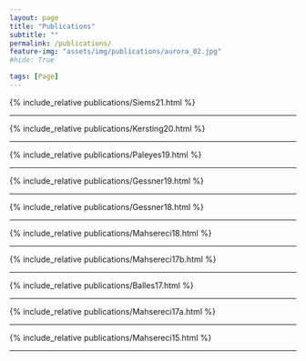 ```yaml
---
layout: page
title: "Publications"
subtitle: ""
permalink: /publications/
feature-img: "assets/img/publications/aurora_02.jpg"
#hide: True

tags: [Page]
---
```


{% include_relative publications/Siems21.html %}

---
{% include_relative publications/Kersting20.html %}

---

{% include_relative publications/Paleyes19.html %}

---

{% include_relative publications/Gessner19.html %}

---

{% include_relative publications/Gessner18.html %}

---

{% include_relative publications/Mahsereci18.html %}

---

{% include_relative publications/Mahsereci17b.html %}

---

{% include_relative publications/Balles17.html %}

---

{% include_relative publications/Mahsereci17a.html %}

---
{% include_relative publications/Mahsereci15.html %}

---

<div style="line-height:500%;">
    <br>
</div>



<script>
function CollapseBibTeX(name) {
  var x = document.getElementById(name);
  if (x.style.display == "none" || x.style.display == '') {
    x.style.display = "block";
  } else {
    x.style.display = "none";
  }
}
</script>
